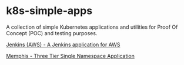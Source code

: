 # k8s-simple-apps

A collection of simple Kubernetes applications and utilities for Proof Of Concept (POC) and testing purposes.

[Jenkins (AWS) - A Jenkins application for AWS](jenkins-aws)

[Memphis - Three Tier Single Namespace Application](memphis)